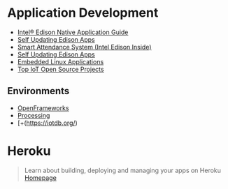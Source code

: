 # Application Development

- [Intel® Edison Native Application Guide](http://download.intel.com/support/edison/sb/edison_nag_331192003.pdf)
- [Self Updating Edison Apps](http://rwx.io/blog/2015/08/18/self-updating-edison-app/)
- [Smart Attendance System (Intel Edison Inside)](https://www.hackster.io/taifur/smart-attendance-system-intel-edison-inside-c423c5)
- [Self Updating Edison Apps](http://rwx.io/blog/2015/08/18/self-updating-edison-app/)
- [Embedded Linux Applications](http://www.ibm.com/developerworks/library/l-embl/)
- [Top IoT Open Source Projects](http://iotawards.postscapes.com/2015-16/top-iot-open-source-project)

## Environments

- [OpenFrameworks](http://openframeworks.cc/)
- [Processing](https://processing.org/)
- [+(https://iotdb.org/)

# Heroku

> Learn about building, deploying and managing your apps on Heroku [Homepage](https://devcenter.heroku.com/articles/getting-started-with-nodejs#introduction)
